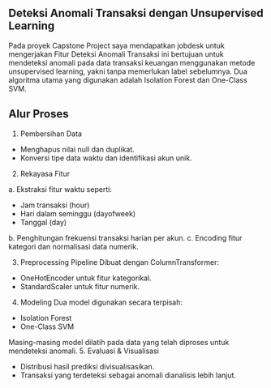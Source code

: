 ## Deteksi Anomali Transaksi dengan Unsupervised Learning

Pada proyek Capstone Project saya mendapatkan jobdesk untuk mengerjakan Fitur Deteksi Anomali Transaksi ini bertujuan untuk mendeteksi anomali pada data transaksi keuangan menggunakan metode unsupervised learning, yakni tanpa memerlukan label sebelumnya. Dua algoritma utama yang digunakan adalah Isolation Forest dan One-Class SVM.

## Alur Proses
1. Pembersihan Data
- Menghapus nilai null dan duplikat.
- Konversi tipe data waktu dan identifikasi akun unik.

2. Rekayasa Fitur

a. Ekstraksi fitur waktu seperti:
- Jam transaksi (hour)
- Hari dalam seminggu (dayofweek)
- Tanggal (day)

b. Penghitungan frekuensi transaksi harian per akun.
c. Encoding fitur kategori dan normalisasi data numerik.

3. Preprocessing Pipeline
Dibuat dengan ColumnTransformer:
- OneHotEncoder untuk fitur kategorikal.
- StandardScaler untuk fitur numerik.

4. Modeling
Dua model digunakan secara terpisah:
- Isolation Forest
- One-Class SVM

Masing-masing model dilatih pada data yang telah diproses untuk mendeteksi anomali.
5. Evaluasi & Visualisasi
- Distribusi hasil prediksi divisualisasikan.
- Transaksi yang terdeteksi sebagai anomali dianalisis lebih lanjut.
